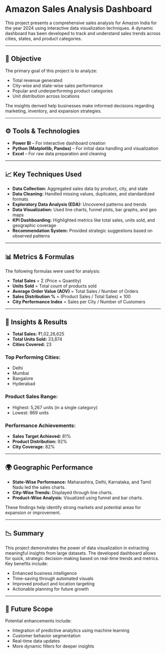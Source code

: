 #  Amazon Sales Analysis Dashboard 

This project presents a comprehensive sales analysis for Amazon India for the year 2024 using interactive data visualization techniques. A dynamic dashboard has been developed to track and understand sales trends across cities, states, and product categories.

---

## 📌 Objective

The primary goal of this project is to analyze:
- Total revenue generated
- City-wise and state-wise sales performance
- Popular and underperforming product categories
- Unit distribution across locations

The insights derived help businesses make informed decisions regarding marketing, inventory, and expansion strategies.

---

## ⚙️ Tools & Technologies

- **Power BI** – For interactive dashboard creation
- **Python (Matplotlib, Pandas)** – For initial data handling and visualization
- **Excel** – For raw data preparation and cleaning

---

## 📈 Key Techniques Used

- **Data Collection:** Aggregated sales data by product, city, and state
- **Data Cleaning:** Handled missing values, duplicates, and standardized formats
- **Exploratory Data Analysis (EDA):** Uncovered patterns and trends
- **Data Visualization:** Used line charts, funnel plots, bar graphs, and geo maps
- **KPI Dashboarding:** Highlighted metrics like total sales, units sold, and geographic coverage
- **Recommendation System:** Provided strategic suggestions based on observed patterns

---

## 📊 Metrics & Formulas

The following formulas were used for analysis:

- **Total Sales** = Σ (Price × Quantity)
- **Units Sold** = Total count of products sold
- **Average Order Value (AOV)** = Total Sales / Number of Orders
- **Sales Distribution %** = (Product Sales / Total Sales) × 100
- **City Performance Index** = Sales per City / Number of Customers

---

## 📍 Insights & Results

- **Total Sales:** ₹1,02,26,625
- **Total Units Sold:** 33,874
- **Cities Covered:** 23

### Top Performing Cities:
- Delhi
- Mumbai
- Bangalore
- Hyderabad

### Product Sales Range:
- Highest: 5,267 units (in a single category)
- Lowest: 969 units

### Performance Achievements:
- **Sales Target Achieved:** 81%
- **Product Distribution:** 92%
- **City Coverage:** 82%

---

## 🌍 Geographic Performance

- **State-Wise Performance:** Maharashtra, Delhi, Karnataka, and Tamil Nadu led the sales charts.
- **City-Wise Trends:** Displayed through line charts.
- **Product-Wise Analysis:** Visualized using funnel and bar charts.

These findings help identify strong markets and potential areas for expansion or improvement.

---

## 📉 Summary

This project demonstrates the power of data visualization in extracting meaningful insights from large datasets. The developed dashboard allows for quick, strategic decision-making based on real-time trends and metrics. Key benefits include:

- Enhanced business intelligence
- Time-saving through automated visuals
- Improved product and location targeting
- Actionable planning for future growth

---

## 🚀 Future Scope

Potential enhancements include:
- Integration of predictive analytics using machine learning
- Customer behavior segmentation
- Real-time data updates
- More dynamic filters for deeper insights
